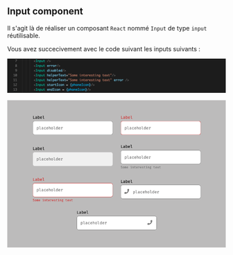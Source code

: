 ## Input component

Il s'agit là de réaliser  un composant `React` nommé `Input` de type `input` réutilisable.

Vous avez succecivement avec le code suivant les inputs suivants :

<img src = "code.png"></img>

<img src = "./secreenshot.png"></img>